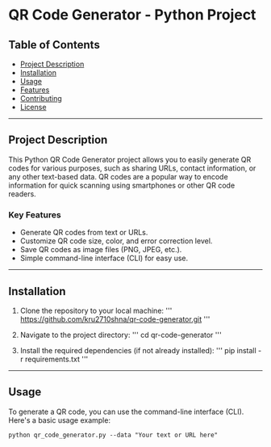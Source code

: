 # QR Code Generator - Python Project

## Table of Contents
- [Project Description](#project-description)
- [Installation](#installation)
- [Usage](#usage)
- [Features](#features)
- [Contributing](#contributing)
- [License](#license)

---

## Project Description

This Python QR Code Generator project allows you to easily generate QR codes for various purposes, such as sharing URLs, contact information, or any other text-based data. QR codes are a popular way to encode information for quick scanning using smartphones or other QR code readers.

### Key Features
- Generate QR codes from text or URLs.
- Customize QR code size, color, and error correction level.
- Save QR codes as image files (PNG, JPEG, etc.).
- Simple command-line interface (CLI) for easy use.

---

## Installation

1. Clone the repository to your local machine:
   '''
   https://github.com/kru2710shna/qr-code-generator.git
   '''

2. Navigate to the project directory:
   '''
   cd qr-code-generator
   '''

4. Install the required dependencies (if not already installed):
   '''
   pip install -r requirements.txt
   '''
---

## Usage

To generate a QR code, you can use the command-line interface (CLI). Here's a basic usage example:

```shell
python qr_code_generator.py --data "Your text or URL here"
